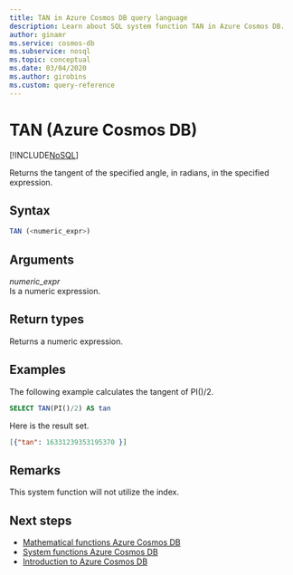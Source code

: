 ```yaml
---
title: TAN in Azure Cosmos DB query language
description: Learn about SQL system function TAN in Azure Cosmos DB.
author: ginamr
ms.service: cosmos-db
ms.subservice: nosql
ms.topic: conceptual
ms.date: 03/04/2020
ms.author: girobins
ms.custom: query-reference
---
```

# TAN (Azure Cosmos DB)
[!INCLUDE[NoSQL](../../includes/appliesto-nosql.md)]

 Returns the tangent of the specified angle, in radians, in the specified expression.  
  
## Syntax
  
```sql
TAN (<numeric_expr>)  
```  
  
## Arguments
  
*numeric_expr*  
   Is a numeric expression.  
  
## Return types
  
  Returns a numeric expression.  
  
## Examples
  
  The following example calculates the tangent of PI()/2.  
  
```sql
SELECT TAN(PI()/2) AS tan 
```  
  
 Here is the result set.  
  
```json
[{"tan": 16331239353195370 }]  
```  

## Remarks

This system function will not utilize the index.

## Next steps

- [Mathematical functions Azure Cosmos DB](mathematical-functions.md)
- [System functions Azure Cosmos DB](system-functions.md)
- [Introduction to Azure Cosmos DB](../../introduction.md)
